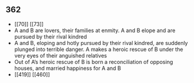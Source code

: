 ## 362
- [[70]] [[73]] 
- A and B are lovers, their families at enmity. A and B elope and are pursued by their rival kindred
- A and B, eloping and hotly pursued by their rival kindred, are suddenly plunged into terrible danger. A makes a heroic rescue of B under the very eyes of their anguished relatives
- Out of A’s heroic rescue of B is born a reconciliation of opposing houses, and married happiness for A and B
- [[419]] [[460]] 

